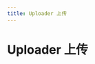 ```yaml
---
title: Uploader 上传
---
```


# Uploader 上传 

<ClientOnly>
  <upload-demo-cn></upload-demo-cn>
</ClientOnly>

<upload-attributes-cn></upload-attributes-cn>